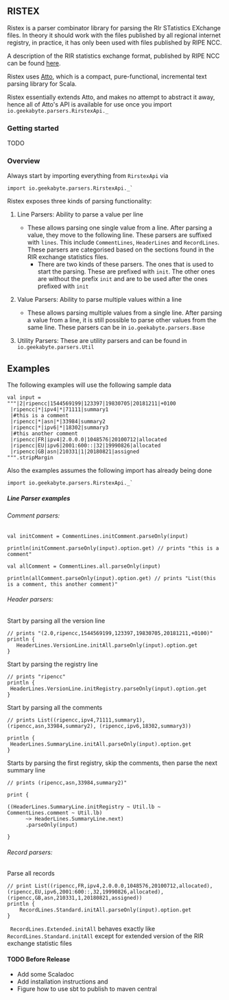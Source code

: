 ## RISTEX

Ristex is a parser combinator library for parsing the RIr STatistics EXchange files. In theory it should work with 
the files published by all regional internet registry, in practice, it has only been used with files published by 
RIPE NCC.

A description of the RIR statistics exchange format, published by RIPE NCC can be found [here](https://ftp.ripe.net/pub/stats/ripencc/RIR-Statistics-Exchange-Format.txt). 

Ristex uses [Atto](http://tpolecat.github.io/atto/), which is a compact, pure-functional, incremental text parsing 
library for Scala.

Ristex essentially extends Atto, and makes no attempt to abstract it away, hence all of Atto's API is available for 
use once you import `io.geekabyte.parsers.RirstexApi._`

### Getting started

TODO

### Overview

Always start by importing everything from `RirstexApi` via

```
import io.geekabyte.parsers.RirstexApi._`
```

Ristex exposes three kinds of parsing functionality:

1. Line Parsers: Ability to parse a value per line
    - These allows parsing one single value from a line. After parsing a value, they move to the following line.
    These parsers are suffixed with `lines`. This include `CommentLines`, `HeaderLines` and `RecordLines`. These 
    parsers are categorised based on the sections found in the RIR exchange statistics files.
        - There are two kinds of these parsers. The ones that is used to start the parsing. These are prefixed with 
        `init`. The other ones are without the prefix `init` and are to be used after the ones prefixed with `init` 

2. Value Parsers: Ability to parse multiple values within a line
    - These allows parsing multiple values from a single line. After parsing a value from a line, it is still possible
     to parse other values from the same line. These parsers can be  in `io.geekabyte.parsers.Base`

3. Utility Parsers: These are utility parsers and can be found in `io.geekabyte.parsers.Util`

## Examples

The following examples will use the following sample data

```
val input = 
"""|2|ripencc|1544569199|123397|19830705|20181211|+0100
 |ripencc|*|ipv4|*|71111|summary1
 |#this is a comment
 |ripencc|*|asn|*|33984|summary2
 |ripencc|*|ipv6|*|18302|summary3
 |#this another comment
 |ripencc|FR|ipv4|2.0.0.0|1048576|20100712|allocated
 |ripencc|EU|ipv6|2001:600::|32|19990826|allocated
 |ripencc|GB|asn|210331|1|20180821|assigned
""".stripMargin
```

Also the examples assumes the following import has already being done

```
import io.geekabyte.parsers.RirstexApi._`
```

##### Line Parser examples

###### Comment parsers:

```
val initComment = CommentLines.initComment.parseOnly(input)

println(initComment.parseOnly(input).option.get) // prints "this is a comment"

val allComment = CommentLines.all.parseOnly(input)

println(allComment.parseOnly(input).option.get) // prints "List(this is a comment, this another comment)" 
``` 
 
###### Header parsers:

Start by parsing all the version line

```
// prints "(2.0,ripencc,1544569199,123397,19830705,20181211,+0100)"
println {
   HeaderLines.VersionLine.initAll.parseOnly(input).option.get
}
```

Start by parsing the registry line
```
// prints "ripencc"
println {
 HeaderLines.VersionLine.initRegistry.parseOnly(input).option.get
}
```

Start by parsing all the comments
```
// prints List((ripencc,ipv4,71111,summary1), (ripencc,asn,33984,summary2), (ripencc,ipv6,18302,summary3))

println {
 HeaderLines.SummaryLine.initAll.parseOnly(input).option.get
}
```

Starts by parsing the first registry, skip the comments, then parse the next summary line

```
// prints (ripencc,asn,33984,summary2)"

print {

((HeaderLines.SummaryLine.initRegistry ~ Util.lb ~ CommentLines.comment ~ Util.lb) 
      ~> HeaderLines.SummaryLine.next)
      .parseOnly(input)

}

``` 
 
###### Record parsers: 

Parse all records

```
// print List((ripencc,FR,ipv4,2.0.0.0,1048576,20100712,allocated), (ripencc,EU,ipv6,2001:600::,32,19990826,allocated), (ripencc,GB,asn,210331,1,20180821,assigned))
println {
    RecordLines.Standard.initAll.parseOnly(input).option.get
}
``` 

` RecordLines.Extended.initAll` behaves exactly like `RecordLines.Standard.initAll` except for extended version of 
the RIR exchange statistic files
 
 
#### TODO Before Release

- Add some Scaladoc
- Add installation instructions and 
- Figure how to use sbt to publish to maven central 